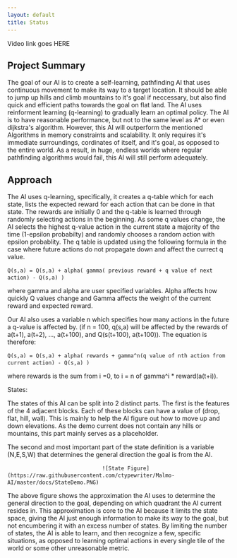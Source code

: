 ```yaml
---
layout: default
title: Status
---
```


Video link goes HERE


## Project Summary
  The goal of our AI is to create a self-learning, pathfinding AI that uses continuous movement to make its way to a target location. It should be able to jump up hills and climb mountains to it's goal if neccessary, but also find quick and efficient paths towards the goal on flat land. The AI uses reinforment learning (q-learning) to gradually learn an optimal policy.
  The AI is to have reasonable performance, but not to the same level as A* or even dijkstra's algorithm. However, this AI will outperform the mentioned Algorithms in memory constraints and scalability. It only requires it's immediate surroundings, cordinates of itself, and it's goal, as opposed to the entire world. As a result, in huge, endless worlds where regular pathfinding algorithms would fail, this AI will still perform adequately.

## Approach
  The AI uses q-learning, specifically, it creates a q-table which for each state, lists the expected reward for each action that can be done in that state. The rewards are initially 0 and the q-table is learned through randomly selecting actions in the beginning. As some q values change, the AI selects the highest q-value action in the current state a majority of the time (1-epsilon probabilty) and randomly chooses a random action with epsilon probablity. The q table is updated using the following formula in the case where future actions do not propagate down and affect the currect q value.
  
    Q(s,a) = Q(s,a) + alpha( gamma( previous reward + q value of next action) - Q(s,a) )
  
  where gamma and alpha are user specified variables. Alpha affects how quickly Q values change and Gamma affects the weight of the current reward and expected reward.
  
  Our AI also uses a variable n which specifies how many actions in the future a q-value is affected by. (if n = 100, q(s,a) will be affected by the rewards of a(t+1), a(t+2), ..., a(t+100), and Q(s(t+100), a(t+100)). The equation is therefore:
  
    Q(s,a) = Q(s,a) + alpha( rewards + gamma^n(q value of nth action from current action) - Q(s,a) )
  
  where rewards is the sum from i =0, to i = n of gamma^i * reward(a(t+i)).


States:

  The states of this AI can be split into 2 distinct parts. The first is the features of the 4 adjacent blocks. Each of these blocks can have a value of (drop, flat, hill, wall). This is mainly to help the AI figure out how to move up and down elevations. As the demo current does not contain any hills or mountains, this part mainly serves as a placeholder.
  
  The second and most important part of the state definition is a variable (N,E,S,W) that determines the general direction the goal is from the AI.
  
                                  ![State Figure](https://raw.githubusercontent.com/ctypewriter/Malmo-AI/master/docs/StateDemo.PNG)
The above figure shows the approximation the AI uses to determine the general direction to the goal, depending on which quadrant the AI current resides in. This approximation is core to the AI because it limits the state space, giving the AI just enough information to make its way to the goal, but not encumbering it with an excess number of states. By limiting the number of states, the AI is able to learn, and then recognize a few, specific situations, as opposed to learning optimal actions in every single tile of the world or some other unreasonable metric.

